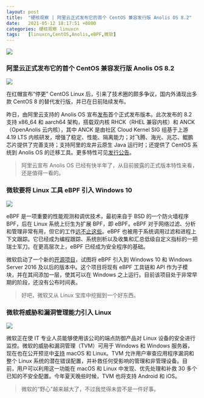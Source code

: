 ```yaml
---
layout: post
title:	"硬核观察 | 阿里云正式发布它的首个 CentOS 兼容发行版 Anolis OS 8.2"
date:	2021-05-12 18:17:51 +0800 
categories:	硬核观察 linuxcn 
tags:	[linuxcn,CentOS,Anolis,eBPF,微软]
---
```



![](/Asserts/Images//attachment/album/202105/12/180839hiftltrhvzz3221i.jpg)


### 阿里云正式发布它的首个 CentOS 兼容发行版 Anolis OS 8.2


![](/Asserts/Images//attachment/album/202105/12/180856u0da0wtiw3y9jvsz.jpg)


在红帽宣布“停更” CentOS Linux 后，引来了技术圈的颇多争议，国内外涌现出多款 CentOS 8 的替代发行版，并已在日前陆续发布。


昨日，由阿里云支持的 Anolis OS 宣布[发布](https://mp.weixin.qq.com/s/N4EmABzPmxX0J5veo314sQ)首个正式发布版本。此次发布的 8.2 支持 x86\_64 和 aarch64 架构，搭载双内核 RHCK（RHEL 兼容内核）和 ANCK（OpenAnolis 云内核），其中 ANCK 是由社区 Cloud Kernel SIG 组基于上游 4.19 LTS 内核研发，增强了稳定、性能、隔离能力；对飞腾、海光、兆芯、鲲鹏芯片提供了完善支持；支持阿里的龙井云原生 Java 运行时；还提供了 CentOS 系统到 Anolis OS 的迁移工具。更多特性可见[发行公告](https://mirrors.openanolis.org/anolis/8/isos/GA/ReadMe.txt)。



> 
> 阿里云宣布 Anolis OS 已经有快半年了，从目前披露的正式版本特性来看，还是值得一看的。
> 
> 
> 


### 微软要将 Linux 工具 eBPF 引入 Windows 10


![](/Asserts/Images//attachment/album/202105/12/180919j2pbssyqgi2nyk7i.jpg)


eBPF 是一项重要的性能观测和调优技术，最初来自于 BSD 的一个防火墙程序 BPF，后在 Linux 系统上衍生为扩展 BPF，即 eBPF。eBPF 对于网络过滤、分析和管理非常有用，但它的工作[远不止这些](https://www.zdnet.com/article/porting-linuxs-ebpf-to-windows-10-and-windows-server/)。eBPF 也被用于系统调用过滤和进程上下文跟踪。它已经成为编程跟踪、系统剖析以及收集和汇总低级自定义指标的一把瑞士军刀。在更高层次上，eBPF 已经成为安全程序的基础。


微软启动了一个新的[开源项目](https://github.com/Microsoft/ebpf-for-windows)，试图将 eBPF 引入到 Windows 10 和 Windows Server 2016 及以后的版本中。这个项目将现有 eBPF 工具链和 API 作为子模块，并在其间添加一层，使其可以在 Windows 之上运行。目前该项目处于非常早期的阶段，还没有公布时间表。



> 
> 好吧，微软又从 Linux 宝库中挖掘到一个好东西。
> 
> 
> 


### 微软将威胁和漏洞管理能力引入 Linux


![](/Asserts/Images//attachment/album/202105/12/180935ijlnpnptyzwzlggp.jpg)


微软正在使 IT 专业人员能够使用该公司的端点防御产品对 Linux 设备的安全进行监控。微软的威胁和漏洞管理（TVM）可用于 Windows 和 Windows 服务器，现在也在公开预览中[支持](https://techcommunity.microsoft.com/t5/microsoft-defender-for-endpoint/secure-configuration-assessment-for-macos-and-linux-now-in/ba-p/2320517) macOS 和 Linux。TVM 允许用户审查应用程序漏洞和整个 Linux 系统的潜在错误配置，并补救任何受影响的管理和非管理设备。目前，用户可以利用这一功能在 macOS 和 Linux 中发现、优先处理和补救 30 多个已知的不安全配置。今年夏天晚些时候，TVM 也将支持 Android 和 iOS。



> 
> 微软的“野心”越来越大了，不过我觉得未尝不是一件好事。
> 
> 
>
